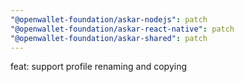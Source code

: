 ```yaml
---
"@openwallet-foundation/askar-nodejs": patch
"@openwallet-foundation/askar-react-native": patch
"@openwallet-foundation/askar-shared": patch
---
```


feat: support profile renaming and copying
